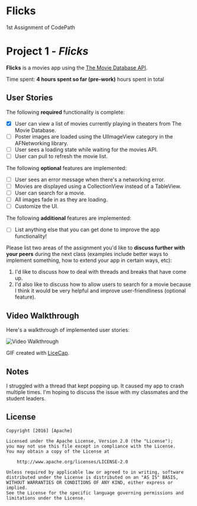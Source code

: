 # Flicks
1st Assignment of CodePath
# Project 1 - *Flicks*

**Flicks** is a movies app using the [The Movie Database API](http://docs.themoviedb.apiary.io/#).

Time spent: **4 hours spent so far (pre-work)** hours spent in total

## User Stories

The following **required** functionality is complete:

- [x] User can view a list of movies currently playing in theaters from The Movie Database.
- [ ] Poster images are loaded using the UIImageView category in the AFNetworking library.
- [ ] User sees a loading state while waiting for the movies API.
- [ ] User can pull to refresh the movie list.

The following **optional** features are implemented:

- [ ] User sees an error message when there's a networking error.
- [ ] Movies are displayed using a CollectionView instead of a TableView.
- [ ] User can search for a movie.
- [ ] All images fade in as they are loading.
- [ ] Customize the UI.

The following **additional** features are implemented:

- [ ] List anything else that you can get done to improve the app functionality!

Please list two areas of the assignment you'd like to **discuss further with your peers** during the next class (examples include better ways to implement something, how to extend your app in certain ways, etc):

1. I'd like to discuss how to deal with threads and breaks that have come up.
2. I'd also like to discuss how to allow users to search for a movie because I think it would be very helpful and improve user-friendliness (optional feature).

## Video Walkthrough 

Here's a walkthrough of implemented user stories:

<img src='http://i.imgur.com/Kq44y00.gif' title='Flicks App' width='' alt='Video Walkthrough' />

GIF created with [LiceCap](http://www.cockos.com/licecap/).

## Notes

I struggled with a thread that kept popping up. It caused my app to crash multiple times. I'm hoping to discuss the issue with my classmates and the student leaders.

## License

    Copyright [2016] [Apache]

    Licensed under the Apache License, Version 2.0 (the "License");
    you may not use this file except in compliance with the License.
    You may obtain a copy of the License at

        http://www.apache.org/licenses/LICENSE-2.0

    Unless required by applicable law or agreed to in writing, software
    distributed under the License is distributed on an "AS IS" BASIS,
    WITHOUT WARRANTIES OR CONDITIONS OF ANY KIND, either express or implied.
    See the License for the specific language governing permissions and
    limitations under the License.
